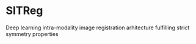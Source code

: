 # SITReg
Deep learning intra-modality image registration arhitecture fulfilling strict symmetry properties

